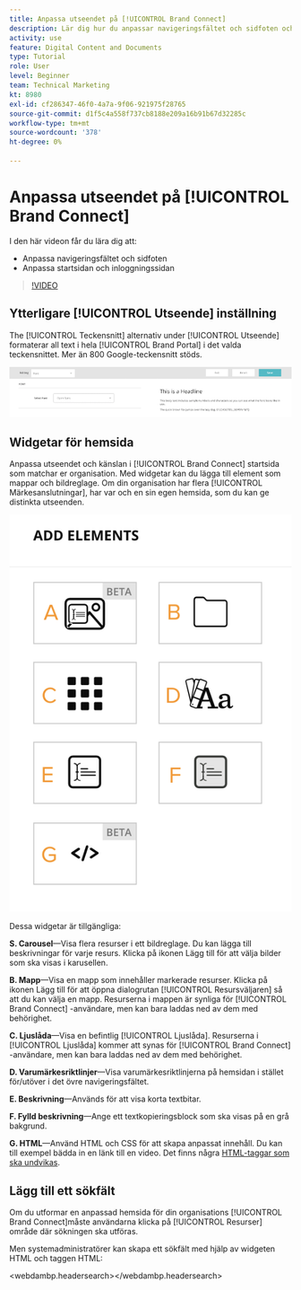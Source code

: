```yaml
---
title: Anpassa utseendet på [!UICONTROL Brand Connect]
description: Lär dig hur du anpassar navigeringsfältet och sidfoten och anpassar hemsidan och inloggningssidan i [!UICONTROL Brand Connect] for [!UICONTROL Workfront DAM].
activity: use
feature: Digital Content and Documents
type: Tutorial
role: User
level: Beginner
team: Technical Marketing
kt: 8980
exl-id: cf286347-46f0-4a7a-9f06-921975f28765
source-git-commit: d1f5c4a558f737cb8188e209a16b91b67d32285c
workflow-type: tm+mt
source-wordcount: '378'
ht-degree: 0%

---
```


# Anpassa utseendet på [!UICONTROL Brand Connect]

I den här videon får du lära dig att:

* Anpassa navigeringsfältet och sidfoten
* Anpassa startsidan och inloggningssidan

>[!VIDEO](https://video.tv.adobe.com/v/335242/?quality=12)

## Ytterligare [!UICONTROL Utseende] inställning

The [!UICONTROL Teckensnitt] alternativ under [!UICONTROL Utseende] formaterar all text i hela [!UICONTROL Brand Portal] i det valda teckensnittet. Mer än 800 Google-teckensnitt stöds.

![The [!UICONTROL Teckensnitt] alternativ under [!UICONTROL Utseende] menyformat för [!UICONTROL Brand Portal]](assets/02-brand-connect-appearance-font.png)

## Widgetar för hemsida

Anpassa utseendet och känslan i [!UICONTROL Brand Connect] startsida som matchar er organisation. Med widgetar kan du lägga till element som mappar och bildreglage. Om din organisation har flera [!UICONTROL Märkesanslutningar], har var och en sin egen hemsida, som du kan ge distinkta utseenden.

![En skärmbild av de tillgängliga widgetarna för [!UICONTROL Brand Connect] hemsida](assets/03-brand-connect-home-page-widgets.png)

Dessa widgetar är tillgängliga:

**S. Carousel**—Visa flera resurser i ett bildreglage. Du kan lägga till beskrivningar för varje resurs. Klicka på ikonen Lägg till för att välja bilder som ska visas i karusellen.

**B. Mapp**—Visa en mapp som innehåller markerade resurser. Klicka på ikonen Lägg till för att öppna dialogrutan [!UICONTROL Resursväljaren] så att du kan välja en mapp. Resurserna i mappen är synliga för [!UICONTROL Brand Connect] -användare, men kan bara laddas ned av dem med behörighet.

**C. Ljuslåda**—Visa en befintlig [!UICONTROL Ljuslåda]. Resurserna i [!UICONTROL Ljuslåda] kommer att synas för [!UICONTROL Brand Connect] -användare, men kan bara laddas ned av dem med behörighet.

**D. Varumärkesriktlinjer**—Visa varumärkesriktlinjerna på hemsidan i stället för/utöver i det övre navigeringsfältet.

**E. Beskrivning**—Används för att visa korta textbitar.

**F. Fylld beskrivning**—Ange ett textkopieringsblock som ska visas på en grå bakgrund.

**G. HTML**—Använd HTML och CSS för att skapa anpassat innehåll. Du kan till exempel bädda in en länk till en video. Det finns några [HTML-taggar som ska undvikas](https://www.damsuccess.com/hc/en-us/articles/206170043-Brand-Connect-Admin-Guide#html).

## Lägg till ett sökfält

Om du utformar en anpassad hemsida för din organisations [!UICONTROL Brand Connect]måste användarna klicka på [!UICONTROL Resurser] område där sökningen ska utföras.

Men systemadministratörer kan skapa ett sökfält med hjälp av widgeten HTML och taggen HTML:

&lt;webdambp.headersearch>&lt;/webdambp.headersearch>
